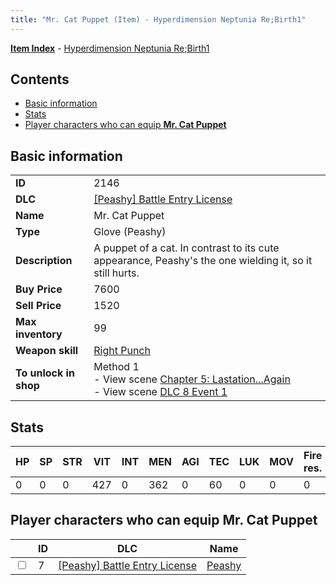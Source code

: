 ```yaml
---
title: "Mr. Cat Puppet (Item) - Hyperdimension Neptunia Re;Birth1"
---
```


[**Item Index**](/neptunia/rb1/item/index.html) - [Hyperdimension Neptunia Re;Birth1](/neptunia/rb1)

## Contents

- [Basic information](#basic-information)
- [Stats](#stats)
- [Player characters who can equip **Mr. Cat Puppet**](#player-characters-who-can-equip-mr-cat-puppet)

## Basic information

|   |   |
| -- | -- |
| **ID** | 2146 |
| **DLC** | [[Peashy] Battle Entry License](/neptunia/rb1/dlc/8-peashy.html) |
| **Name** | Mr. Cat Puppet |
| **Type** | Glove (Peashy) |
| **Description** | A puppet of a cat. In contrast to its cute appearance, Peashy's the one wielding it, so it still hurts. |
| **Buy Price** | 7600 |
| **Sell Price** | 1520 |
| **Max inventory** | 99 |
| **Weapon skill** | [Right Punch](/neptunia/rb1/skill/8-1202-right-punch.html) |
| **To unlock in shop** | Method 1<br />- View scene [Chapter 5: Lastation...Again](/neptunia/rb1/scene/1-501-chapter-5-lastation-again.html)<br />- View scene [DLC 8 Event 1](/neptunia/rb1/scene/8-5020-dlc-8-event-1.html) |


## Stats

| HP | SP | STR | VIT | INT | MEN | AGI | TEC | LUK | MOV | Fire res. | Ice res. | Wind res. | Lightning res. |
| -- | -- | --- | --- | --- | --- | --- | --- | --- | --- | --------- | -------- | --------- | -------------- |
| 0 | 0 | 0 | 427 | 0 | 362 | 0 | 60 | 0 | 0 | 0 | 0 | 0 | 0 |


## Player characters who can equip **Mr. Cat Puppet**

|    | ID | DLC | Name |
| -- | -- | --- | ---- |
| <input type="checkbox" id="rb1-player-8-7" class="trackbox" /> | 7 | [[Peashy] Battle Entry License](/neptunia/rb1/dlc/8-peashy.html) | [Peashy](/neptunia/rb1/player/8-7-peashy.html) |
